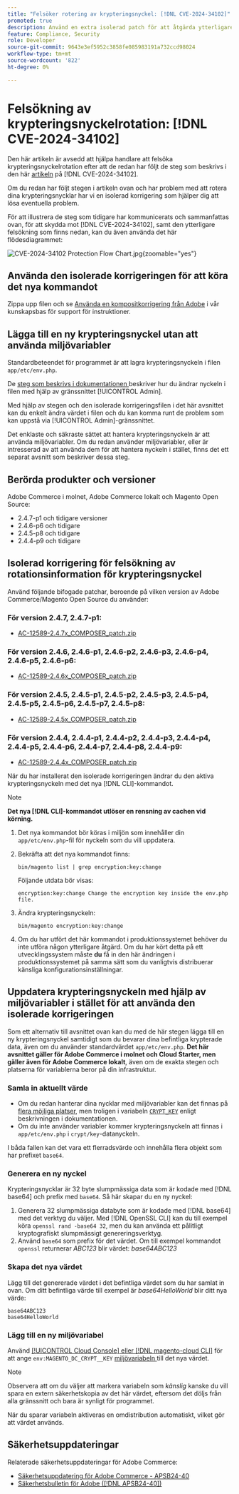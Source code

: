 ```yaml
---
title: "Felsöker rotering av krypteringsnyckel: [!DNL CVE-2024-34102]"
promoted: true
description: Använd en extra isolerad patch för att åtgärda ytterligare felsökning vid uppdatering av krypteringsnycklar från  [!DNL CVE-2024-34102] för Adobe Commerce 2.4.4-p8, 2.4.5-p7, 2.4.6-p5, 2.4.7 och tidigare versioner.
feature: Compliance, Security
role: Developer
source-git-commit: 9643e3ef5952c3858fe085983191a732ccd98024
workflow-type: tm+mt
source-wordcount: '822'
ht-degree: 0%

---
```


# Felsökning av krypteringsnyckelrotation: [!DNL CVE-2024-34102]

Den här artikeln är avsedd att hjälpa handlare att felsöka krypteringsnyckelrotation efter att de redan har följt de steg som beskrivs i den här [artikeln](https://experienceleague.adobe.com/en/docs/commerce-knowledge-base/kb/troubleshooting/known-issues-patches-attached/security-update-available-for-adobe-commerce-apsb24-40-revised-to-include-isolated-patch-for-cve-2024-34102) på [!DNL CVE-2024-34102].

Om du redan har följt stegen i artikeln ovan och har problem med att rotera dina krypteringsnycklar har vi en isolerad korrigering som hjälper dig att lösa eventuella problem.

För att illustrera de steg som tidigare har kommunicerats och sammanfattas ovan, för att skydda mot [!DNL CVE-2024-34102], samt den ytterligare felsökning som finns nedan, kan du även använda det här flödesdiagrammet:


![CVE-2024-34102 Protection Flow Chart.jpg](assets/cve-2024-34102-protection-flow-chart.jpg){zoomable="yes"}


## Använda den isolerade korrigeringen för att köra det nya kommandot

Zippa upp filen och se [Använda en kompositkorrigering från Adobe](https://experienceleague.adobe.com/docs/commerce-knowledge-base/kb/how-to/how-to-apply-a-composer-patch-provided-by-magento.html) i vår kunskapsbas för support för instruktioner.

## Lägga till en ny krypteringsnyckel utan att använda miljövariabler

Standardbeteendet för programmet är att lagra krypteringsnyckeln i filen `app/etc/env.php`.

De [steg som beskrivs i dokumentationen ](https://experienceleague.adobe.com/en/docs/commerce-admin/systems/security/encryption-key) beskriver hur du ändrar nyckeln i filen med hjälp av gränssnittet [!UICONTROL Admin].

Med hjälp av stegen och den isolerade korrigeringsfilen i det här avsnittet kan du enkelt ändra värdet i filen och du kan komma runt de problem som kan uppstå via [!UICONTROL Admin]-gränssnittet.

Det enklaste och säkraste sättet att hantera krypteringsnyckeln är att använda miljövariabler. Om du redan använder miljövariabler, eller är intresserad av att använda dem för att hantera nyckeln i stället, finns det ett separat avsnitt som beskriver dessa steg.

## Berörda produkter och versioner

Adobe Commerce i molnet, Adobe Commerce lokalt och Magento Open Source:

* 2.4.7-p1 och tidigare versioner
* 2.4.6-p6 och tidigare
* 2.4.5-p8 och tidigare
* 2.4.4-p9 och tidigare

## Isolerad korrigering för felsökning av rotationsinformation för krypteringsnyckel

Använd följande bifogade patchar, beroende på vilken version av Adobe Commerce/Magento Open Source du använder:

### För version 2.4.7, 2.4.7-p1:

* [AC-12589-2.4.7x_COMPOSER_patch.zip](assets/AC-12589-2.4.7x_COMPOSER_patch.zip)

### För version 2.4.6, 2.4.6-p1, 2.4.6-p2, 2.4.6-p3, 2.4.6-p4, 2.4.6-p5, 2.4.6-p6:

* [AC-12589-2.4.6x_COMPOSER_patch.zip](assets/AC-12589-2.4.6x_COMPOSER_patch.zip)

### För version 2.4.5, 2.4.5-p1, 2.4.5-p2, 2.4.5-p3, 2.4.5-p4, 2.4.5-p5, 2.4.5-p6, 2.4.5-p7, 2.4.5-p8:

* [AC-12589-2.4.5x_COMPOSER_patch.zip](assets/AC-12589-2.4.5x_COMPOSER_patch.zip)

### För version 2.4.4, 2.4.4-p1, 2.4.4-p2, 2.4.4-p3, 2.4.4-p4, 2.4.4-p5, 2.4.4-p6, 2.4.4-p7, 2.4.4-p8, 2.4.4-p9:

* [AC-12589-2.4.4x_COMPOSER_patch.zip](assets/AC-12589-2.4.4x_COMPOSER_patch.zip)


När du har installerat den isolerade korrigeringen ändrar du den aktiva krypteringsnyckeln med det nya [!DNL CLI]-kommandot.

>[!NOTE]
>
>**Det nya [!DNL CLI]-kommandot utlöser en rensning av cachen vid körning.**

1. Det nya kommandot bör köras i miljön som innehåller din `app/etc/env.php`-fil för nyckeln som du vill uppdatera.
1. Bekräfta att det nya kommandot finns:

   ```
   bin/magento list | grep encryption:key:change
   ```

   Följande utdata bör visas:

   ```
   encryption:key:change Change the encryption key inside the env.php file.
   ```

1. Ändra krypteringsnyckeln:

   ```
   bin/magento encryption:key:change
   ```

1. Om du har utfört det här kommandot i produktionssystemet behöver du inte utföra någon ytterligare åtgärd.
Om du har kört detta på ett utvecklingssystem måste **du** få in den här ändringen i produktionssystemet på samma sätt som du vanligtvis distribuerar känsliga konfigurationsinställningar.

## Uppdatera krypteringsnyckeln med hjälp av miljövariabler i stället för att använda den isolerade korrigeringen

Som ett alternativ till avsnittet ovan kan du med de här stegen lägga till en ny krypteringsnyckel samtidigt som du bevarar dina befintliga krypterade data, även om du använder standardvärdet `app/etc/env.php`.
**Det här avsnittet gäller för Adobe Commerce i molnet och Cloud Starter, men gäller även för Adobe Commerce lokalt**, även om de exakta stegen och platserna för variablerna beror på din infrastruktur.

### Samla in aktuellt värde

* Om du redan hanterar dina nycklar med miljövariabler kan det finnas på [flera möjliga platser](https://experienceleague.adobe.com/en/docs/commerce-cloud-service/user-guide/configure/env/stage/variables-intro), men troligen i variabeln [`CRYPT_KEY`](https://experienceleague.adobe.com/en/docs/commerce-cloud-service/user-guide/configure/env/stage/variables-deploy#crypt_key) enligt beskrivningen i dokumentationen.
* Om du inte använder variabler kommer krypteringsnyckeln att finnas i `app/etc/env.php` i `crypt/key`-datanyckeln.

I båda fallen kan det vara ett flerradsvärde och innehålla flera objekt som har prefixet `base64`.

### Generera en ny nyckel

Krypteringsnycklar är 32 byte slumpmässiga data som är kodade med [!DNL base64] och prefix med `base64`.
Så här skapar du en ny nyckel:

1. Generera 32 slumpmässiga databyte som är kodade med [!DNL base64] med det verktyg du väljer. Med [!DNL OpenSSL CLI] kan du till exempel köra `openssl rand -base64 32`, men du kan använda ett pålitligt kryptografiskt slumpmässigt genereringsverktyg.
1. Använd `base64` som prefix för det värdet. Om till exempel kommandot `openssl` returnerar *ABC123* blir värdet: *base64ABC123*

### Skapa det nya värdet

Lägg till det genererade värdet i det befintliga värdet som du har samlat in ovan. Om ditt befintliga värde till exempel är *base64HelloWorld* blir ditt nya värde:<br>

```
base64ABC123
base64HelloWorld
```

### Lägg till en ny miljövariabel

Använd [[!UICONTROL Cloud Console] eller  [!DNL magento-cloud CLI]](https://experienceleague.adobe.com/en/docs/commerce-cloud-service/user-guide/configure/env/variable-levels) för att ange `env:MAGENTO_DC_CRYPT__KEY` [miljövariabeln ](https://experienceleague.adobe.com/en/docs/commerce-cloud-service/user-guide/configure/env/stage/variables-cloud) till det nya värdet.

>[!NOTE]
>
>Observera att om du väljer att markera variabeln som *känslig* kanske du vill spara en extern säkerhetskopia av det här värdet, eftersom det döljs från alla gränssnitt och bara är synligt för programmet.

När du sparar variabeln aktiveras en omdistribution automatiskt, vilket gör att värdet används.

## Säkerhetsuppdateringar

Relaterade säkerhetsuppdateringar för Adobe Commerce:

* [Säkerhetsuppdatering för Adobe Commerce - APSB24-40](https://experienceleague.adobe.com/en/docs/commerce-knowledge-base/kb/troubleshooting/known-issues-patches-attached/security-update-available-for-adobe-commerce-apsb24-40-revised-to-include-isolated-patch-for-cve-2024-34102)
* [Säkerhetsbulletin för Adobe ([!DNL APSB24-40])](https://helpx.adobe.com/security/products/magento/apsb24-40.html)
